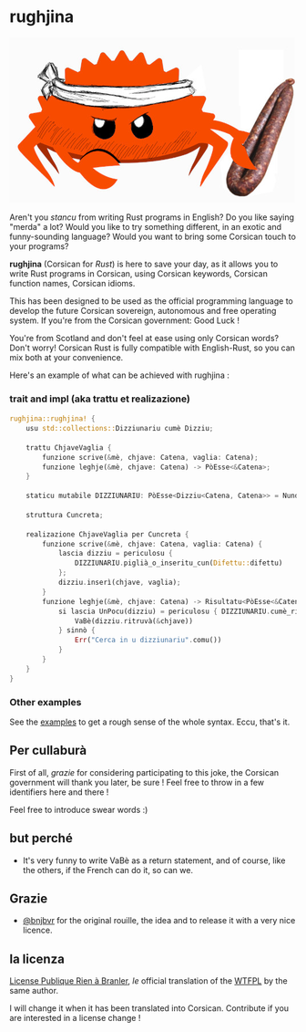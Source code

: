 # rughjina

![](https://github.com/aldebaranzbradaradjan/rughjina/raw/main/logo.jpeg)

Aren't you _stancu_ from writing Rust programs in English? Do you like saying
"merda" a lot? Would you like to try something different, in an exotic and
funny-sounding language? Would you want to bring some Corsican touch to your
programs?

**rughjina** (Corsican for _Rust_) is here to save your day, as it allows you to
write Rust programs in Corsican, using Corsican keywords, Corsican function names,
Corsican idioms.

This has been designed to be used as the official programming language to
develop the future Corsican sovereign, autonomous and free operating system. If you're from the Corsican
government: Good Luck !

You're from Scotland and don't feel at ease using only Corsican words? Don't worry!
Corsican Rust is fully compatible with English-Rust, so you can mix both at your
convenience.

Here's an example of what can be achieved with rughjina :

### trait and impl (aka trattu et realizazione)

```rust
rughjina::rughjina! {
    usu std::collections::Dizziunariu cumè Dizziu;

    trattu ChjaveVaglia {
        funzione scrive(&mè, chjave: Catena, vaglia: Catena);
        funzione leghje(&mè, chjave: Catena) -> PòEsse<&Catena>;
    }

    staticu mutabile DIZZIUNARIU: PòEsse<Dizziu<Catena, Catena>> = Nunda;

    struttura Cuncreta;

    realizazione ChjaveVaglia per Cuncreta {
        funzione scrive(&mè, chjave: Catena, vaglia: Catena) {
            lascia dizziu = periculosu {
                DIZZIUNARIU.piglià_o_inseritu_cun(Difettu::difettu)
            };
            dizziu.inserì(chjave, vaglia);
        }
        funzione leghje(&mè, chjave: Catena) -> Risultatu<PòEsse<&Catena>, Catena> {
            si lascia UnPocu(dizziu) = periculosu { DIZZIUNARIU.cumè_rif() } {
                VaBè(dizziu.ritruvà(&chjave))
            } sinnò {
                Err("Cerca in u dizziunariu".comu())
            }
        }
    }
}
```

### Other examples

See the [examples](./examples/src/main.rs) to get a rough sense of the whole
syntax. Eccu, that's it.

## Per cullaburà

First of all, _grazie_ for considering participating to this joke, the
Corsican government will thank you later, be sure ! Feel free to throw in a few identifiers
here and there !

Feel free to introduce swear words :)

## but perché

- It's very funny to write VaBè as a return statement, and of course, like the others, if the French can do it, so can we.

## Grazie

- [@bnjbvr](https://github.com/bnjbvr/rouille) for the original rouille, the idea and to release it with a very nice licence.

## la licenza

[License Publique Rien à Branler](http://sam.zoy.org/lprab/),
_le_ official translation of the [WTFPL](http://www.wtfpl.net/)
by the same author.

I will change it when it has been translated into Corsican.
Contribute if you are interested in a license change !
